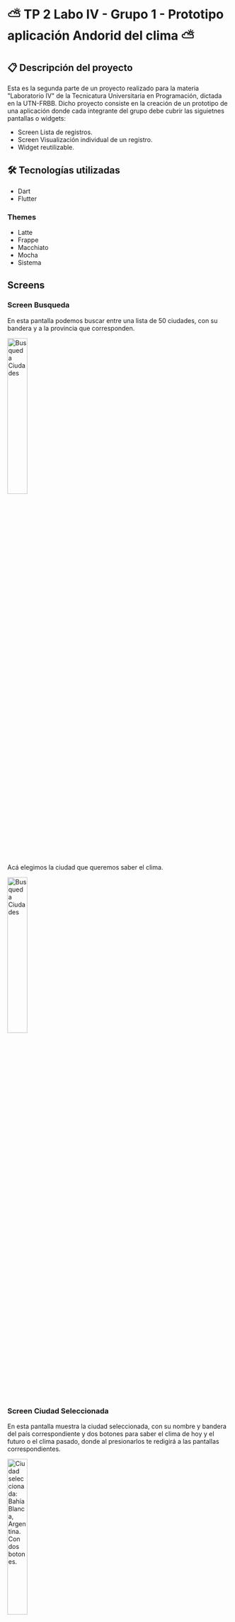 # ⛅ TP 2 Labo IV - Grupo 1 - Prototipo aplicación Andorid del clima ⛅

## 📋 Descripción del proyecto

Esta es la segunda parte de un proyecto realizado para la materia "Laboratorio IV" de la Tecnicatura Universitaria en Programación, dictada en la UTN-FRBB. Dicho proyecto consiste en la creación de un prototipo de una aplicación donde cada integrante del grupo debe cubrir las siguietnes pantallas o widgets:

- Screen Lista de registros.
- Screen Visualización individual de un registro.
- Widget reutilizable.

## 🛠 Tecnologías utilizadas

- Dart
- Flutter

### Themes

- Latte
- Frappe
- Macchiato
- Mocha
- Sistema

## Screens

### Screen Busqueda

En esta pantalla podemos buscar entre una lista de 50 ciudades, con su bandera y a la provincia que corresponden.

<img src="img_docs/Screen%20busqueda.jpeg" width=30% height=30% alt="Busqueda Ciudades">

Acá elegimos la ciudad que queremos saber el clima.

<img src="img_docs/Lista%20de%20ciudades.jpeg" width=30% height=30% alt="Busqueda Ciudades">

### Screen Ciudad Seleccionada

En esta pantalla muestra la ciudad seleccionada, con su nombre y bandera del país correspondiente y dos botones para saber el clima de hoy y el futuro o el clima pasado, donde al presionarlos te redigirá a las pantallas correspondientes.

<img src="img_docs/Screen%20ciudad%20seleccionada.jpeg" width=30% height=30% alt="Ciudad seleccionada: Bahía Blanca, Argentina. Con dos botones.">

### Screen Pronóstico

En esta pantalla, una vez seleccionada la ciudad, muestra el nombre de la ciudad con su país, la temperatura actual, una descripción del tiempo, la temperatura máxima y mínima, el porcentaje de probabilidad de lluvia. Seguido muestra un gráfico de la temperatura por hora del día actual y otra gráfico donde muestra la temperatura máxima y mínima de los próximos 15 días.

<img src="img_docs/Screen%20pronostico.png" width=30% height=30% alt="Pantalla de pronóstico">

Al presionar en cada horario se puede acceder a más información sobre el prónostico en esa hora. Además, en la parte inferior de la pantalla se encuentran botones para navegar entre los horarios.

<img src="img_docs/Mas%20informacion%20en%20horario.jpeg" width=30% height=30% alt="Pantalla hora, con más información.">

Al presionar en cada fecha del gráfico de los próximos días, se puede acceder a otra pantalla que contiene más información del pronóstico de ese día. Además, en la parte inferior de la pantalla se encuentran botones para navegar entre las fechas.

<img src="img_docs/Mas%20informacion%20en%20fecha.jpeg" width=30% height=30% alt="Pantalla fecha, con más información.">

### Screen Historial del Clima

En esta pantalla, una vez seleccionada la ciudad, muestra el historial del clima de los días pasados con información simplificada.

<img src="img_docs/Screen%20historial%20del%20clima.jpeg" width=30% height=30% alt="Pantalla historial del clima.">

Al presionar en una de las fechas pasadas, se muestra información más detallada del clima de esa fecha. Contiene el nombre de la ciudad y su país, la temperatura promedio de ese día, una breve descripción del clima, la temperatura máxima y mínima, el viento, las precipitaciones en mm y un gráfico por hora de la temperatura promedio.

<img src="img_docs/Clima%20de%20una%20fecha%20pasada.jpeg" width=30% height=30% alt="Pantalla del clima de una fecha pasada.">

Al igual que en la pantalla del prónostico actual, se puede acceder a más información en cada hora al presionarla.

### Screen Configuración

En esta pantalla se puede cambiar la configuración de la aplicación.
En primer lugar, tenemos la opción para cambiar el tema, es decir, como se visualiza la aplicación en ciertos colores. Lista de opciones:

- latte: Este tema permite visualizar la aplicación en un tema claro.
- frappe: Este tema permite visualizar la aplicación en un tema oscuro.
- macchiato: Este tema permite visualizar la aplicación en un tema oscuro, siendo un poco más oscuro al tema frappe.
- mocha: Este tema permite visualizar la aplicación en un tema oscuro, siendo un poco más oscuro al tema macchiato.
- sistema: Este tema permite elegir de manera personalizada el Tema Claro y el Tema Oscuro, que cambiará de acuerdo al tema del sistema. La lista de opciones contiene las opciones descritas anteriormente.
  
En segundo lugar, tenemos la opción de cambiar la ciudad que queremos saber el clima. Al presionar redirige a la pantalla de busqueda.
  
En último lugar, tenemos la opción de elegir de manera personalizada la zona horaria que queremos utilizar, siendo las opciones:

- La zona horaria de la ciudad elegida.
- La zona horaria del sistema.
- El Huso horario (en números).

<img src="img_docs/Screen%20configuracion.png" width=30% height=30% alt="Pantalla configuración del usuario.">

## 👥 Autores

- Abraham Mateo
- Dambrosio Valentina
- Fell Sebastián
